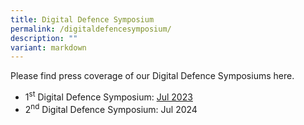 ```yaml
---
title: Digital Defence Symposium
permalink: /digitaldefencesymposium/
description: ""
variant: markdown
---
```

Please find press coverage of our Digital Defence Symposiums here.

*   1<sup>st</sup> Digital Defence Symposium: [Jul 2023](/1stsymposium/)
*   2<sup>nd</sup> Digital Defence Symposium: Jul 2024